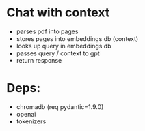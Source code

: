 # Chat with context
- parses pdf into pages
- stores pages into embeddings db (context)
- looks up query in embeddings db
- passes query / context to gpt
- return response

# Deps:
- chromadb (req pydantic=1.9.0)
- openai
- tokenizers
